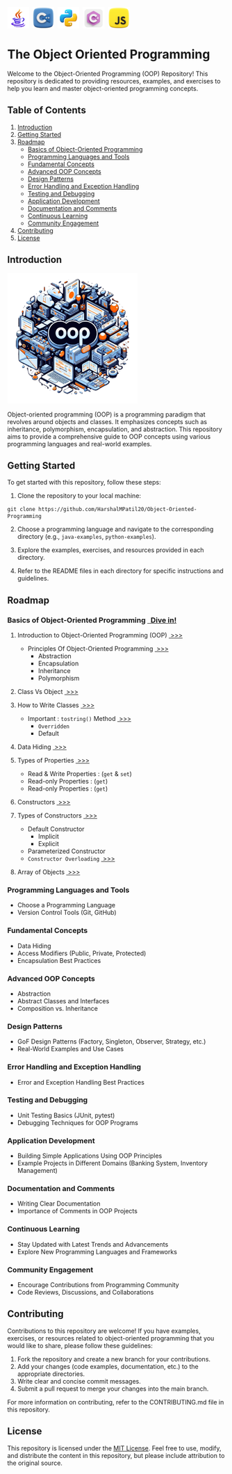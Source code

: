 
<img src="src/java.png" alt="image" width="50" height="50" >&nbsp;
<img src="src/cpp.png" alt="image" width="50" height="50" >&nbsp;
<img src="src/python.png" alt="image" width="50" height="50" >&nbsp;
<img src="src/csharp.png" alt="image" width="50" height="50" >&nbsp;
<img src="src/javascript.png" alt="image" width="50" height="50" >&nbsp;

# The Object Oriented Programming

Welcome to the Object-Oriented Programming (OOP) Repository! This repository is dedicated to providing resources, examples, and exercises to help you learn and master object-oriented programming concepts.

## Table of Contents

1. [Introduction](#introduction)
2. [Getting Started](#getting-started)
3. [Roadmap](#roadmap)
   - [Basics of Object-Oriented Programming](#roadmap)
   - [Programming Languages and Tools](#programming-languages-and-tools)
   - [Fundamental Concepts](#fundamental-concepts)
   - [Advanced OOP Concepts](#advanced-oop-concepts)
   - [Design Patterns](#design-patterns)
   - [Error Handling and Exception Handling](#error-handling-and-exception-handling)
   - [Testing and Debugging](#testing-and-debugging)
   - [Application Development](#application-development)
   - [Documentation and Comments](#documentation-and-comments)
   - [Continuous Learning](#continuous-learning)
   - [Community Engagement](#community-engagement)
4. [Contributing](#contributing)
5. [License](#license)

## Introduction

<img src="src/oop1.png" alt="Image Alt Text" width="300" height="300">

Object-oriented programming (OOP) is a programming paradigm that revolves around objects and classes. It emphasizes concepts such as inheritance, polymorphism, encapsulation, and abstraction. This repository aims to provide a comprehensive guide to OOP concepts using various programming languages and real-world examples.

## Getting Started

To get started with this repository, follow these steps:

1. Clone the repository to your local machine:

```  
git clone https://github.com/HarshalMPatil20/Object-Oriented-Programming  
```

2. Choose a programming language and navigate to the corresponding directory (e.g., `java-examples`, `python-examples`).

3. Explore the examples, exercises, and resources provided in each directory.

4. Refer to the README files in each directory for specific instructions and guidelines.

## Roadmap

### Basics of Object-Oriented Programming [&nbsp; Dive in!]()

   1. Introduction to Object-Oriented Programming (OOP) [&nbsp;>>>](https://github.com/HarshalMPatil20/Object-Oriented-Programming/tree/main/1.%20Basics%20of%20Object-Oriented%20Programming#1-introduction-to-object-oriented-programming-oop)
      - Principles Of Object-Oriented Programming [&nbsp;>>>](https://github.com/HarshalMPatil20/Object-Oriented-Programming/tree/main/1.%20Basics%20of%20Object-Oriented%20Programming#principles-of-object-oriented-programming)
         - Abstraction
         - Encapsulation
         - Inheritance
         - Polymorphism

   2. Class Vs Object [&nbsp;>>>](https://github.com/HarshalMPatil20/Object-Oriented-Programming/tree/main/1.%20Basics%20of%20Object-Oriented%20Programming#2-class-vs-object)

   3. How to Write Classes [&nbsp;>>>](https://github.com/HarshalMPatil20/Object-Oriented-Programming/tree/main/1.%20Basics%20of%20Object-Oriented%20Programming#3-how-to-write-classes)

      - Important : `tostring()` Method [&nbsp;>>>](https://github.com/HarshalMPatil20/Object-Oriented-Programming/tree/main/1.%20Basics%20of%20Object-Oriented%20Programming#important--tostring)
         - `Overridden`
         - Default
         
   4. Data Hiding [&nbsp;>>>](https://github.com/HarshalMPatil20/Object-Oriented-Programming/tree/main/1.%20Basics%20of%20Object-Oriented%20Programming#4-data-hiding)

   5. Types of Properties [&nbsp;>>>](https://github.com/HarshalMPatil20/Object-Oriented-Programming/tree/main/1.%20Basics%20of%20Object-Oriented%20Programming#5-types-of-properties)
      - Read & Write Properties : (`get` & `set`)
      - Read-only Properties : (`get`)
      - Read-only Properties : (`get`)

   6. Constructors [&nbsp;>>>](https://github.com/HarshalMPatil20/Object-Oriented-Programming/tree/main/1.%20Basics%20of%20Object-Oriented%20Programming#6-constructors)

   7. Types of Constructors [&nbsp;>>>](https://github.com/HarshalMPatil20/Object-Oriented-Programming/tree/main/1.%20Basics%20of%20Object-Oriented%20Programming#7-types-of-constructors)
      - Default Constructor
         - Implicit
         - Explicit
      - Parameterized Constructor
      - `Constructor Overloading` [&nbsp;>>>](https://github.com/HarshalMPatil20/Object-Oriented-Programming/tree/main/1.%20Basics%20of%20Object-Oriented%20Programming#constructor-overloading--due-to-parameterization)

   8. Array of Objects [&nbsp;>>>](https://github.com/HarshalMPatil20/Object-Oriented-Programming/tree/main/1.%20Basics%20of%20Object-Oriented%20Programming#8-array-of-objects)

### Programming Languages and Tools

- Choose a Programming Language
- Version Control Tools (Git, GitHub)

### Fundamental Concepts

- Data Hiding
- Access Modifiers (Public, Private, Protected)
- Encapsulation Best Practices

### Advanced OOP Concepts

- Abstraction
- Abstract Classes and Interfaces
- Composition vs. Inheritance

### Design Patterns

- GoF Design Patterns (Factory, Singleton, Observer, Strategy, etc.)
- Real-World Examples and Use Cases

### Error Handling and Exception Handling

- Error and Exception Handling Best Practices

### Testing and Debugging

- Unit Testing Basics (JUnit, pytest)
- Debugging Techniques for OOP Programs

### Application Development

- Building Simple Applications Using OOP Principles
- Example Projects in Different Domains (Banking System, Inventory Management)

### Documentation and Comments

- Writing Clear Documentation
- Importance of Comments in OOP Projects

### Continuous Learning

- Stay Updated with Latest Trends and Advancements
- Explore New Programming Languages and Frameworks

### Community Engagement

- Encourage Contributions from Programming Community
- Code Reviews, Discussions, and Collaborations

## Contributing

Contributions to this repository are welcome! If you have examples, exercises, or resources related to object-oriented programming that you would like to share, please follow these guidelines:

1. Fork the repository and create a new branch for your contributions.
2. Add your changes (code examples, documentation, etc.) to the appropriate directories.
3. Write clear and concise commit messages.
4. Submit a pull request to merge your changes into the main branch.

For more information on contributing, refer to the CONTRIBUTING.md file in this repository.

## License

This repository is licensed under the [MIT License](LICENSE). Feel free to use, modify, and distribute the content in this repository, but please include attribution to the original source.
